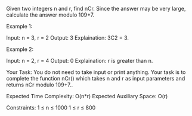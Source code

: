 Given two integers n and r, find nCr. Since the answer may be very large, calculate the answer modulo 109+7.

Example 1:

Input: n = 3, r = 2
Output: 3
Explaination: 3C2 = 3. 

Example 2:

Input: n = 2, r = 4
Output: 0
Explaination: r is greater than n.

Your Task:
You do not need to take input or print anything. Your task is to complete the function nCr() which takes n and r as input parameters and returns nCr modulo 109+7..


Expected Time Complexity: O(n*r)
Expected Auxiliary Space: O(r)


Constraints:
1 ≤ n ≤ 1000
1 ≤ r ≤ 800

